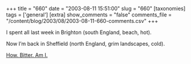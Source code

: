 +++
title = "660"
date = "2003-08-11 15:51:00"
slug = "660"
[taxonomies]
tags = ['general']
[extra]
show_comments = "false"
comments_file = "/content/blog/2003/08/2003-08-11-660-comments.csv"
+++

I spent all last week in Brighton (south England, beach, hot).

Now I’m back in Sheffield (north England, grim landscapes, cold).

[How. Bitter. Am I.](http://news.bbc.co.uk/1/hi/uk/3140675.stm)
